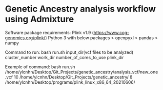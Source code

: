# Genetic Ancestry analysis workflow using Admixture

Software package requirements:
Plink v1.9 (https://www.cog-genomics.org/plink/)
Python 3 with below packages
	> openpyxl
	> pandas
	> numpy
	
Command to run:
bash run.sh input_dir(vcf files to be analyzed) cluster_number work_dir number_of_cores_to_use plink_dir

Example of command:
bash run.sh /home/ylcnhn/Desktop/Git_Projects/genetic_ancestry/analysis_vcf/new_one.vcf 10 /home/ylcnhn/Desktop/Git_Projects/genetic_ancestry/ 8 /home/ylcnhn/Desktop/programs/plink_linux_x86_64_20210606/

